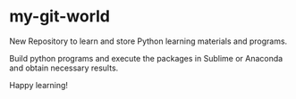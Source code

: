 # my-git-world
New Repository to learn and store Python learning materials and programs.

Build python programs and execute the packages in Sublime or Anaconda and obtain necessary results.

Happy learning!
